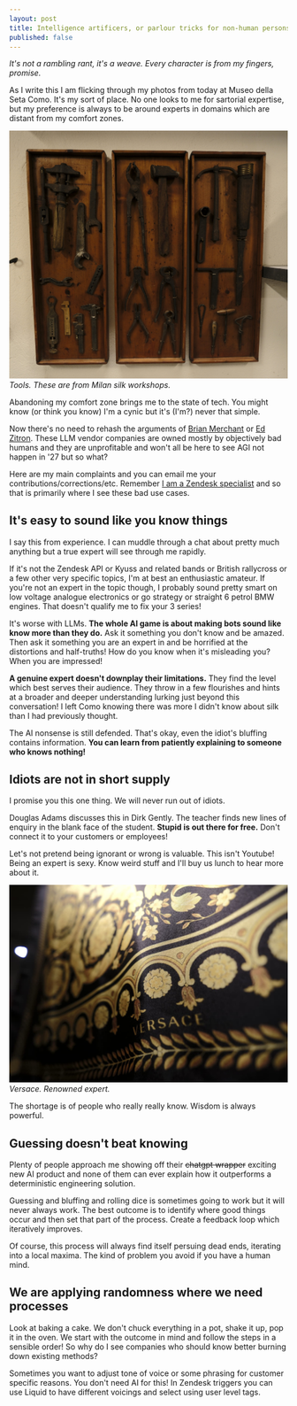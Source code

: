 ```yaml
---
layout: post
title: Intelligence artificers, or parlour tricks for non-human persons
published: false
---
```


*It's not a rambling rant, it's a weave. Every character is from my fingers, promise.*

As I write this I am flicking through my photos from today at Museo della Seta Como. It's my sort of place. No one looks to me for sartorial expertise, but my preference is always to be around experts in domains which are distant from my comfort zones.

![Tools.](/public/img/tools.jpg)
*Tools. These are from Milan silk workshops.*

Abandoning my comfort zone brings me to the state of tech. You might know (or think you know) I'm a cynic<!--excerpt-end--> but it's (I'm?) never that simple.

Now there's no need to rehash the arguments of [Brian Merchant](https://www.bloodinthemachine.com/) or [Ed Zitron](https://www.wheresyoured.at/). These LLM vendor companies are owned mostly by objectively bad humans and they are unprofitable and won't all be here to see AGI not happen in '27 but so what?

Here are my main complaints and you can email me your contributions/corrections/etc. Remember [I am a Zendesk specialist](https://deltastring.com) and so that is primarily where I see these bad use cases.

## It's easy to sound like you know things

I say this from experience. I can muddle through a chat about pretty much anything but a true expert will see through me rapidly.

If it's not the Zendesk API or Kyuss and related bands or British rallycross or a few other very specific topics, I'm at best an enthusiastic amateur. If you're not an expert in the topic though, I probably sound pretty smart on low voltage analogue electronics or go strategy or straight 6 petrol BMW engines. That doesn't qualify me to fix your 3 series!

It's worse with LLMs. **The whole AI game is about making bots sound like know more than they do.** Ask it something you don't know and be amazed. Then ask it something you are an expert in and be horrified at the distortions and half-truths! How do you know when it's misleading you? When you are impressed!

**A genuine expert doesn't downplay their limitations.** They find the level which best serves their audience. They throw in a few flourishes and hints at a broader and deeper understanding lurking just beyond this conversation! I left Como knowing there was more I didn't know about silk than I had previously thought.

The AI nonsense is still defended. That's okay, even the idiot's bluffing contains information. **You can learn from patiently explaining to someone who knows nothing!**

## Idiots are not in short supply

I promise you this one thing. We will never run out of idiots.

Douglas Adams discusses this in Dirk Gently. The teacher finds new lines of enquiry in the blank face of the student. **Stupid is out there for free.** Don't connect it to your customers or employees!

Let's not pretend being ignorant or wrong is valuable. This isn't Youtube! Being an expert is sexy. Know weird stuff and I'll buy us lunch to hear more about it.

![Versace.](/public/img/versace.jpeg)
*Versace. Renowned expert.*

The shortage is of people who really really know. Wisdom is always powerful.

## Guessing doesn't beat knowing

Plenty of people approach me showing off their ~~chatgpt wrapper~~ exciting new AI product and none of them can ever explain how it outperforms a deterministic engineering solution.

Guessing and bluffing and rolling dice is sometimes going to work but it will never always work. The best outcome is to identify where good things occur and then set that part of the process. Create a feedback loop which iteratively improves.

Of course, this process will always find itself persuing dead ends, iterating into a local maxima. The kind of problem you avoid if you have a human mind. 

## We are applying randomness where we need processes

Look at baking a cake. We don't chuck everything in a pot, shake it up, pop it in the oven. We start with the outcome in mind and follow the steps in a sensible order! So why do I see companies who should know better burning down existing methods?

Sometimes you want to adjust tone of voice or some phrasing for customer specific reasons. You don't need AI for this! In Zendesk triggers you can use Liquid to have different voicings and select using user level tags.

